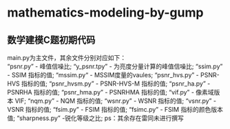 # mathematics-modeling-by-gump
数学建模C题初期代码
-------
main.py为主文件，其余文件分别对应如下：<br>
“psnr.py” - 峰值信噪比;
“y_psnr.tpy” - 为亮度分量计算的峰值信噪比;
“ssim.py” - SSIM 指标的值;
“mssim.py“ - MSSIM度量的vaules;
“psnr_hvs.py” - PSNR-HVS 指标的值;
“psnr_hvsm.py” - PSNR-HVS-M 指标的值;
“psnr_ha.py” - PSNRHA 指标的值;
“psnr_hma.py” - PSNRHMA 指标的值;
“vif.py” - 像素域版本 VIF;
“nqm.py” - NQM 指标的值;
“wsnr.py” - WSNR 指标的值;
“vsnr.py” - VSNR 指标的值;
“fsim.py” - FSIM 指标的值;
“fsimc.py” - FSIM 指标的颜色版本值;
“sharpness.py” -锐化等级之比;
ps：其余存在雷同未进行撰写
